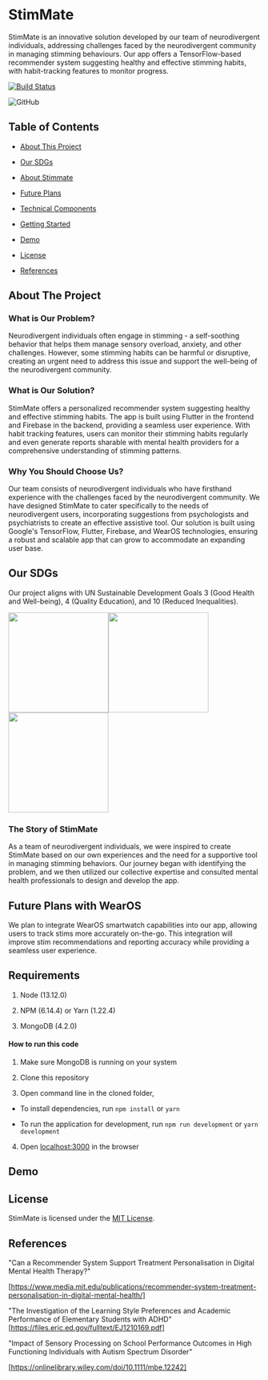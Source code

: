 
<!-- @format -->

  

# StimMate

StimMate is an innovative solution developed by our team of neurodivergent individuals, addressing challenges faced by the neurodivergent community in managing stimming behaviours. Our app offers a TensorFlow-based recommender system suggesting healthy and effective stimming habits, with habit-tracking features to monitor progress.

[![Build Status](https://travis-ci.com/arch-cl0wn/DistortedPages.svg?branch=master)](https://travis-ci.com/arch-cl0wn/DistortedPages)

![GitHub](https://img.shields.io/github/license/arch-cl0wn/DistortedPages)

## Table of Contents

  

- [About This Project](#about-the-project)

- [Our SDGs](#our-sdgs)

- [About Stimmate](#the-story-of-stimmate)

- [Future Plans ](#future-plans-with-wearos)

- [Technical Components](#technical-components)

- [Getting Started](#Requirements)

- [Demo](#demo)

- [License](#license)

- [References](#references)

## About The Project

  

### What is Our Problem?

  

Neurodivergent individuals often engage in stimming - a self-soothing behavior that helps them manage sensory overload, anxiety, and other challenges. However, some stimming habits can be harmful or disruptive, creating an urgent need to address this issue and support the well-being of the neurodivergent community.

  

### What is Our Solution?

  

StimMate offers a personalized recommender system suggesting healthy and effective stimming habits. The app is built using Flutter in the frontend and Firebase in the backend, providing a seamless user experience. With habit tracking features, users can monitor their stimming habits regularly and even generate reports sharable with mental health providers for a comprehensive understanding of stimming patterns.

  

### Why You Should Choose Us?

  

Our team consists of neurodivergent individuals who have firsthand experience with the challenges faced by the neurodivergent community. We have designed StimMate to cater specifically to the needs of neurodivergent users, incorporating suggestions from psychologists and psychiatrists to create an effective assistive tool. Our solution is built using Google's TensorFlow, Flutter, Firebase, and WearOS technologies, ensuring a robust and scalable app that can grow to accommodate an expanding user base.

  

## Our SDGs

  
  

Our project aligns with UN Sustainable Development Goals 3 (Good Health and Well-being), 4 (Quality Education), and 10 (Reduced Inequalities).

  
  

<img  src="https://developers.google.com/static/community/images/gdsc-solution-challenge/goal-03_960.png"  width="200"><img  src="https://developers.google.com/static/community/images/gdsc-solution-challenge/goal-04_960.png"  width="200"><img  src="https://developers.google.com/static/community/images/gdsc-solution-challenge/goal-10_960.png"  width="200">

  
  
  

### The Story of StimMate

  

As a team of neurodivergent individuals, we were inspired to create StimMate based on our own experiences and the need for a supportive tool in managing stimming behaviors. Our journey began with identifying the problem, and we then utilized our collective expertise and consulted mental health professionals to design and develop the app.

  

## Future Plans with WearOS

  

We plan to integrate WearOS smartwatch capabilities into our app, allowing users to track stims more accurately on-the-go. This integration will improve stim recommendations and reporting accuracy while providing a seamless user experience.

## Requirements


1. Node (13.12.0)

2. NPM (6.14.4) or Yarn (1.22.4)

3. MongoDB (4.2.0)

  

#### How to run this code

  

1. Make sure MongoDB is running on your system

2. Clone this repository

3. Open command line in the cloned folder,

- To install dependencies, run ` npm install ` or `yarn`

- To run the application for development, run ` npm run development ` or `yarn development`

4. Open [localhost:3000](http://localhost:3000/) in the browser


## Demo




## License

  

StimMate is licensed under the [MIT License](LICENSE).

  
  

## References

  
  

"Can a Recommender System Support Treatment Personalisation in Digital Mental Health Therapy?"

[https://www.media.mit.edu/publications/recommender-system-treatment-personalisation-in-digital-mental-health/]

"The Investigation of the Learning Style Preferences and Academic Performance of Elementary Students with ADHD"
[https://files.eric.ed.gov/fulltext/EJ1210169.pdf]

"Impact of Sensory Processing on School Performance Outcomes in High Functioning Individuals with Autism Spectrum Disorder"

[https://onlinelibrary.wiley.com/doi/10.1111/mbe.12242]